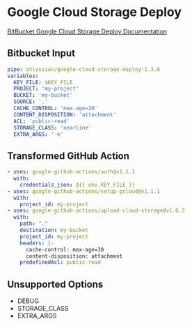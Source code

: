 # Google Cloud Storage Deploy

[BitBucket Google Cloud Storage Deploy Documentation](https://bitbucket.org/atlassian/google-cloud-storage-deploy)

## Bitbucket Input

```yaml
pipe: atlassian/google-cloud-storage-deploy:1.3.0
variables:
  KEY_FILE: $KEY_FILE
  PROJECT: 'my-project'
  BUCKET: 'my-bucket'
  SOURCE: '.'
  CACHE_CONTROL: 'max-age=30'
  CONTENT_DISPOSITION: 'attachment'
  ACL: 'public-read'
  STORAGE_CLASS: 'nearline'
  EXTRA_ARGS: '-e'
```

## Transformed GitHub Action
```yaml
- uses: google-github-actions/auth@v1.1.1
  with:
    credentials_json: ${{ env.KEY_FILE }}
- uses: google-github-actions/setup-gcloud@v1.1.1
  with:
    project_id: my-project
- uses: google-github-actions/upload-cloud-storage@v1.0.3
  with:
    path: "."
    destination: my-bucket
    project_id: my-project
    headers: |-
      cache-control: max-age=30
      content-disposition: attachment
    predefinedAcl: public-read
```

## Unsupported Options
* DEBUG
* STORAGE_CLASS
* EXTRA_ARGS
